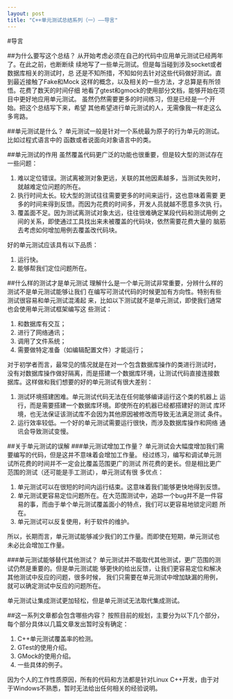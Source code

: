 ```yaml
---
layout: post
title: "C++单元测试总结系列（一）——导言"
---
```

#导言

##为什么要写这个总结？
从开始考虑必须在自己的代码中应用单元测试已经两年了。在此之前，也断断续
续地写了一些单元测试。但是每当碰到涉及socket或者数据库相关的测试时，总
还是不知所措，不知如何去针对这些代码做好测试。直到最近接触了Fake和Mock
这样的概念，以及相关的一些方法，才总算是有所领悟。花费了数天的时间仔细
地看了gtest和gmock的使用部分文档，能够开始在项目中更好地应用单元测试。
虽然仍然需要更多的时间练习，但是已经是一个开始。把这个总结写下来，希望
其他希望进行单元测试的人，无需像我一样走这么多弯路。

##单元测试是什么？
单元测试一般是针对一个系统最为原子的行为单元的测试。比如过程式语言中的
函数或者说面向对象语言中的类。

##单元测试的作用
虽然覆盖代码更广泛的功能也很重要，但是较大型的测试存在一些问题：

1. 难以定位错误。测试离被测对象更远，关联的其他因素越多，当测试失败时，
   就越难定位问题的所在。
2. 执行时间太长。较大型的测试往往需要更多的时间来运行，这也意味着需要
   更多的时间来得到反馈。而因为花费的时间多，开发人员就越不愿意多次执
   行。
3. 覆盖面不足。因为测试离测试对象太远，往往很难确定某段代码和测试用例
   之间的关系，即使通过工具找出来未被覆盖的代码块，依然需要花费大量的
   脑筋去考虑如何增加用例去覆盖改代码块。

好的单元测试应该具有以下品质：

1. 运行快。
2. 能够帮我们定位问题所在。

##什么样的测试才是单元测试
理解什么是一个单元测试非常重要，分辨什么样的测试不是单元测试能够让我们
在编写可测试代码的时候更加有方向性。特别有些测试很容易和单元测试混淆起
来，比如以下测试就不是单元测试，即使我们通常也会使用单元测试框架编写这
些测试：

1. 和数据库有交互；
2. 进行了网络通讯；
3. 调用了文件系统；
4. 需要做特定准备（如编辑配置文件）才能运行；

对于初学者而言，最常见的情况就是在对一个包含数据库操作的类进行测试时，
没有对数据库操作做好隔离，而是搭建一个数据库环境，让测试代码直接连接数
据库。这样做和我们想要的好的单元测试有很大差别：

1. 测试环境搭建困难。单元测试代码无法在任何能够编译运行这个类的机器上
   运行，而是需要搭建一个数据库环境。即使所在的机器已经都搭建好的测试
   库环境，也无法保证该测试库不会因为其他原因被修改而导致无法满足测试
   条件。
2. 运行效率较低。一个好的单元测试需要运行很快，而涉及数据库操作和网络
通讯会导致测试变慢。

##关于单元测试的误解
###单元测试增加工作量？
单元测试会大幅度增加我们需要编写的代码，但是这并不意味着会增加工作量。
经过练习，编写和调试单元测试所花费的时间并不一定会比覆盖范围更广的测试
所花费的更长。但是相比更广范围的测试（还可能是手工测试），单元测试有很
多优点：

1. 单元测试可以在很短的时间内运行结束。这意味着我们能够更快地得到反馈。
2. 单元测试更容易定位问题所在。在大范围测试中，追踪一个bug并不是一件容
   易的事，而由于单个单元测试覆盖面小的特点，我们可以更容易地锁定问题
   所在。
3. 单元测试可以反复使用，利于软件的维护。

所以，长期而言，单元测试能够减少我们的工作量。而即使在短期，单元测试也
未必比会增加工作量。

###单元测试能够替代其他测试？
单元测试并不能取代其他测试，更广范围的测试仍然是重要的。但是单元测试能
够更快的给出反馈，让我们更容易定位和解决其他测试中反应的问题，很多时候，
我们只需要在单元测试中增加缺漏的用例，就可以确定测试中反应的问题所在。

单元测试让集成测试更加轻松，但是单元测试无法取代集成测试。

##这一系列文章都会包含哪些内容？
按照目前的规划，主要分为以下几个部分，每个部分具体以几篇文章发出暂时没有确定：

1. C++单元测试覆盖率的检测。
2. GTest的使用介绍。
3. GMock的使用介绍。
4. 一些具体的例子。

因为个人的工作性质原因，所有的代码和方法都是针对Linux C++开发，由于对
于Windows不熟悉，暂时无法给出任何相关的经验说明。

